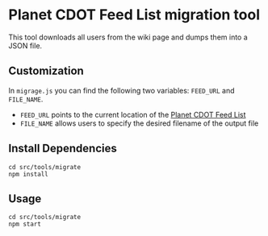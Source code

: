 # Planet CDOT Feed List migration tool

This tool downloads all users from the wiki page and dumps them into a JSON file.

## Customization

In `migrage.js` you can find the following two variables: `FEED_URL` and `FILE_NAME`.

- `FEED_URL` points to the current location of the [Planet CDOT Feed List](https://wiki.cdot.senecacollege.ca/wiki/Planet_CDOT_Feed_List#Feeds)
- `FILE_NAME` allows users to specify the desired filename of the output file

## Install Dependencies

```
cd src/tools/migrate
npm install
```

## Usage

```
cd src/tools/migrate
npm start
```
